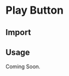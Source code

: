 # Play Button

<ComponentTabbedLinks slug={__slug} />

## Import

<ComponentImport tagName="vds-play-button" />

## Usage

Coming Soon.
